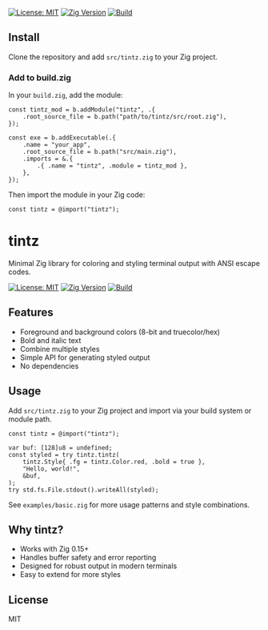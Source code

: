 [![License: MIT](https://img.shields.io/badge/License-MIT-blue.svg)](./LICENSE)
[![Zig Version](https://img.shields.io/badge/Zig-0.15%2B-orange)](https://ziglang.org/)
[![Build](https://img.shields.io/badge/build-passing-brightgreen)]()

## Install

Clone the repository and add `src/tintz.zig` to your Zig project.

### Add to build.zig

In your `build.zig`, add the module:

```zig
const tintz_mod = b.addModule("tintz", .{
    .root_source_file = b.path("path/to/tintz/src/root.zig"),
});

const exe = b.addExecutable(.{
    .name = "your_app",
    .root_source_file = b.path("src/main.zig"),
    .imports = &.{
        .{ .name = "tintz", .module = tintz_mod },
    },
});
```

Then import the module in your Zig code:

```zig
const tintz = @import("tintz");
```
# tintz

Minimal Zig library for coloring and styling terminal output with ANSI escape codes.

[![License: MIT](https://img.shields.io/badge/License-MIT-blue.svg)](./LICENSE)
[![Zig Version](https://img.shields.io/badge/Zig-0.15%2B-orange)](https://ziglang.org/)
[![Build](https://img.shields.io/badge/build-passing-brightgreen)]()

## Features
- Foreground and background colors (8-bit and truecolor/hex)
- Bold and italic text
- Combine multiple styles
- Simple API for generating styled output
- No dependencies

## Usage
Add `src/tintz.zig` to your Zig project and import via your build system or module path.

```zig
const tintz = @import("tintz");

var buf: [128]u8 = undefined;
const styled = try tintz.tintz(
    tintz.Style{ .fg = tintz.Color.red, .bold = true },
    "Hello, world!",
    &buf,
);
try std.fs.File.stdout().writeAll(styled);
```

See `examples/basic.zig` for more usage patterns and style combinations.

## Why tintz?
- Works with Zig 0.15+
- Handles buffer safety and error reporting
- Designed for robust output in modern terminals
- Easy to extend for more styles

## License
MIT
